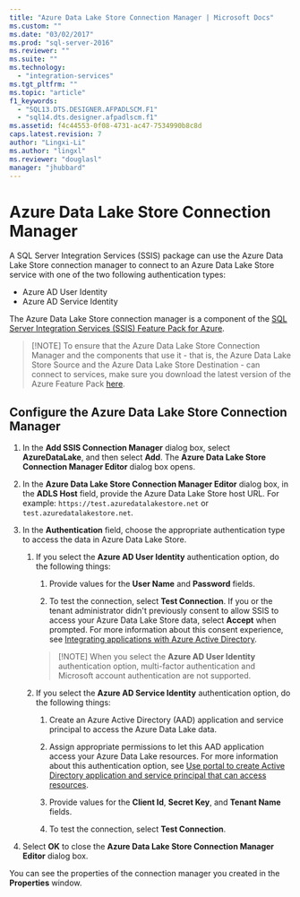 ```yaml
---
title: "Azure Data Lake Store Connection Manager | Microsoft Docs"
ms.custom: ""
ms.date: "03/02/2017"
ms.prod: "sql-server-2016"
ms.reviewer: ""
ms.suite: ""
ms.technology: 
  - "integration-services"
ms.tgt_pltfrm: ""
ms.topic: "article"
f1_keywords: 
  - "SQL13.DTS.DESIGNER.AFPADLSCM.F1"
  - "sql14.dts.designer.afpadlscm.f1"
ms.assetid: f4c44553-0f08-4731-ac47-7534990b8c8d
caps.latest.revision: 7
author: "Lingxi-Li"
ms.author: "lingxl"
ms.reviewer: "douglasl"
manager: "jhubbard"
---
```

# Azure Data Lake Store Connection Manager
A SQL Server Integration Services (SSIS) package can use the Azure Data Lake Store connection manager to connect to an Azure Data Lake Store service with one of the two following authentication types:
-   Azure AD User Identity
-   Azure AD Service Identity 

The Azure Data Lake Store connection manager is a component of the [SQL Server Integration Services (SSIS) Feature Pack for Azure](../../integration-services/azure-feature-pack-for-integration-services-ssis.md).

>   [!NOTE]
> To ensure that the Azure Data Lake Store Connection Manager and the components that use it - that is, the Azure Data Lake Store Source and the Azure Data Lake Store Destination - can connect to services, make sure you download the latest version of the Azure Feature Pack [here](https://www.microsoft.com/download/details.aspx?id=49492). 
 
## Configure the Azure Data Lake Store Connection Manager

1.  In the **Add SSIS Connection Manager** dialog box, select **AzureDataLake**, and then select **Add**. The **Azure Data Lake Store Connection Manager Editor** dialog box opens.
  
2.  In the **Azure Data Lake Store Connection Manager Editor** dialog box, in the **ADLS Host** field, provide the Azure Data Lake Store host URL. For example: `https://test.azuredatalakestore.net` or `test.azuredatalakestore.net`.
  
3.  In the **Authentication** field, choose the appropriate authentication type to access the data in Azure Data Lake Store.

    1.  If you select the **Azure AD User Identity** authentication option, do the following things:
        1. Provide values for the **User Name** and **Password** fields. 
    
        2. To test the connection, select **Test Connection**. If you or the tenant administrator didn't previously consent to allow SSIS to access your Azure Data Lake Store data, select **Accept** when prompted. For more information about this consent experience, see [Integrating applications with Azure Active Directory](https://docs.microsoft.com/en-us/azure/active-directory/active-directory-integrating-applications#updating-an-application).
    
        >   [!NOTE] 
        > When you select the **Azure AD User Identity** authentication option, multi-factor authentication and Microsoft account authentication are not supported.
    
    2. If you select the **Azure AD Service Identity** authentication option, do the following things:
        1. Create an Azure Active Directory (AAD) application and service principal to access the Azure Data Lake data.
    
        2. Assign appropriate permissions to let this AAD application access your Azure Data Lake resources. For more information about this authentication option, see [Use portal to create Active Directory application and service principal that can access resources](https://docs.microsoft.com/en-us/azure/azure-resource-manager/resource-group-create-service-principal-portal).
    
        3. Provide values for the **Client Id**, **Secret Key**, and **Tenant Name** fields.
    
        4. To test the connection, select **Test Connection**.  
  
6.  Select **OK** to close the **Azure Data Lake Store Connection Manager Editor** dialog box.  
  
You can see the properties of the connection manager you created in the **Properties** window.  
  
  